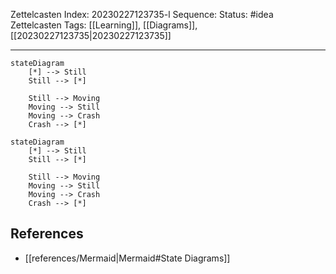 Zettelcasten Index: 20230227123735-l
Sequence:
Status: #idea
Zettelcasten Tags: [[Learning]], [[Diagrams]], [[20230227123735|20230227123735]]

---

```
stateDiagram
    [*] --> Still
    Still --> [*]

    Still --> Moving
    Moving --> Still
    Moving --> Crash
    Crash --> [*]
```

```mermaid
stateDiagram
    [*] --> Still
    Still --> [*]

    Still --> Moving
    Moving --> Still
    Moving --> Crash
    Crash --> [*]
```

## References
- [[references/Mermaid|Mermaid#State Diagrams]]